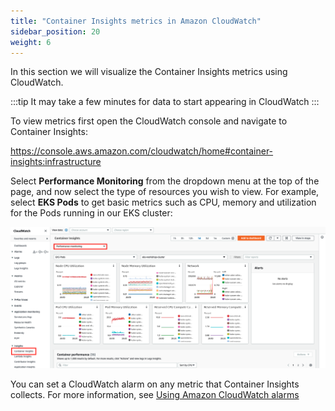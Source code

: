 ```yaml
---
title: "Container Insights metrics in Amazon CloudWatch"
sidebar_position: 20
weight: 6
---
```


In this section we will visualize the Container Insights metrics using CloudWatch.

:::tip
It may take a few minutes for data to start appearing in CloudWatch
:::

To view metrics first open the CloudWatch console and navigate to Container Insights:

https://console.aws.amazon.com/cloudwatch/home#container-insights:infrastructure

Select **Performance Monitoring** from the dropdown menu at the top of the page, and now select the type of resources you wish to view. For example, select **EKS Pods** to get basic metrics such as CPU, memory and utilization for the Pods running in our EKS cluster:

![ContainerInsightsConsole](./assets/container-inisghts-metrics-console.jpg)

You can set a CloudWatch alarm on any metric that Container Insights collects. For more information, see [Using Amazon CloudWatch alarms](https://docs.aws.amazon.com/AmazonCloudWatch/latest/monitoring/AlarmThatSendsEmail.html)

